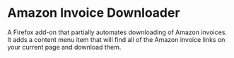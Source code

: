 # Amazon Invoice Downloader

A Firefox add-on that partially automates downloading of Amazon invoices.
It adds a content menu item that will find all of the Amazon invoice links on
your current page and download them.

